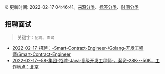 :alarm_clock: 更新时间: 2022-02-17 04:46:41。[来源分类](../README.md)、[标签分类](../TAGS.md)、[时间分类](../TIMELINE.md)

## 招聘面试


> 关键字：`招聘`、`面试`



- [2022-02-17-招聘：-Smart-Contract-Engineer-/Golang-开发工程师/Smart-Contract-Engineer](https://www.v2ex.com/t/834466) 
- [2022-02-17--58-集团-招聘-Java-高级开发工程师-，薪资-28K---50K，工作地点：北京](https://www.v2ex.com/t/834443) 